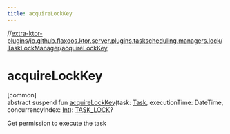 ```yaml
---
title: acquireLockKey
---
```

//[extra-ktor-plugins](../../../index.md)/[io.github.flaxoos.ktor.server.plugins.taskscheduling.managers.lock](../index.md)/[TaskLockManager](index.md)/[acquireLockKey](acquire-lock-key.md)



# acquireLockKey



[common]\
abstract suspend fun [acquireLockKey](acquire-lock-key.md)(task: [Task](../../io.github.flaxoos.ktor.server.plugins.taskscheduling.tasks/-task/index.md), executionTime: DateTime, concurrencyIndex: [Int](https://kotlinlang.org/api/latest/jvm/stdlib/kotlin/-int/index.md)): [TASK_LOCK](index.md)?



Get permission to execute the task





